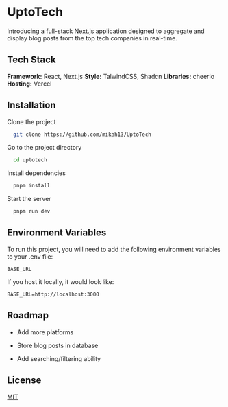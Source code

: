 
# UptoTech

Introducing a full-stack Next.js application designed to aggregate and display blog posts from the top tech companies in real-time. 


## Tech Stack

**Framework:** React, Next.js
**Style:** TalwindCSS, Shadcn
**Libraries:** cheerio 
**Hosting:** Vercel


## Installation

Clone the project

```bash
  git clone https://github.com/mikah13/UptoTech
```

Go to the project directory

```bash
  cd uptotech
```

Install dependencies

```bash
  pnpm install
```

Start the server

```bash
  pnpm run dev
```


## Environment Variables

To run this project, you will need to add the following environment variables to your .env file:

`BASE_URL`


If you host it locally, it would look like:


```
BASE_URL=http://localhost:3000
```


## Roadmap

- Add more platforms

- Store blog posts in database

- Add searching/filtering ability


## License

[MIT](https://choosealicense.com/licenses/mit/)

